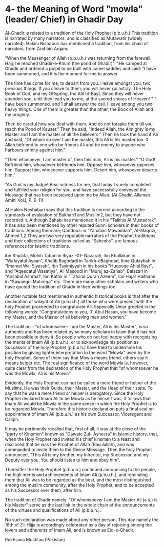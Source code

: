 4- the Meaning of Word "mowla"(leader/ Chief) in Ghadir Day
===========================================================

Al-Ghadir is related to a tradition of the Holy Prophet (p.b.u.h.).This
tradition is narrated by many narrators, and is classified as Mutawatir
(widely narrated). Hakim Nishaburi has mentioned a tradition, from his
chain of narrators, from Zaid bin Arqam.

"When the Messenger of Allah (p.b.u.h.) was returning from the farewell
Hajj, he reached Ghadir-e-Khum (the pond of Ghadir)". "He camped at
Ghadir and ordered a pulpit to be built with camel saddles and said: "I
have been summoned, and it is the moment for me to answer.

The time has come for me, to depart from you. I leave amongst you, two
precious things. If you cleave to them, you will never go astray. The
Holy Book of God, and my Offspring, the Ahl ul-Bayt. Since they will
never abandon you, until they lead you to me, at the sacred shores of
Heaven! " "I have been summoned, and 1 shall answer the call. I leave
among you two heavy things. One of them is greater than the other, the
Book of Allah and my progeny.

Then be careful how you deal with them. And do not forsake them till
you reach the Pond of Kauser." Then he said, "Indeed Allah, the Almighty
is my Master and I am the master of all the believers." Then he took the
hand if Ali and said, "Of whom so ever I am the master, this Ali is his
master too. 0 Allah befriend to one who be friends Ali and be enemy to
anyone who harbours enmity against him."

"Then whosoever, I am master of, then this man, Ali is his master." "O
God! Befriend him, whosoever befriends him. Oppose him, whosoever
opposes him. Support him, whosoever supports him. Desert him, whosoever
deserts him."

"As God is my Judge! Bear witness for me, that today I surely completed
and fulfilled your religion for you, and have successfully conveyed the
Message that has been bestowed upon me by Allah. (AI Ghadir, Allamah
Amini Vol.l, P. 9-11)

Al Hakim Neshaburi says that this tradition is correct according to the
standards of evaluation of Bukhari1 and Muslim2, but they have not
recorded it. Although Zahabi has mentioned it in his "Talkhis Al
Mustadrak", it has also been mentioned by other reputed Sunni scholars
in their books of traditions. Among them are; Qandoozi in "Yanabiul
Mawaddah", AI-Maqrizi, Ahmed 1,2 They are two very reputable narrators
of the Prophet traditrions, and their collections of traditions called
as "Saheehs", are famous references for Islamic traditions.

ibn Khulafa, Mohib Tabari in Riyaz -01- Nazarah, Ibn Khallakan in .
"Wafayatul Ayaan", Khatib Baghdadi in Tarikh-eBaghdad, Ibne Qutaybah in
"Imamat Wal Siyasah", Ibn Tayimiyyah in his books "Huqooqe Ahlal Bayt",
and "Aqeedatul Wasatiya", AI-Masoodi in "Muruj az-Zahab", Balazari in
"Ansabul Ashraaf', Ibn Kathir in "Tafsirul Quran Azeem", Ibn Hajar
Haithami in "Sawaequl Muhreqa" etc. There are many other scholars and
writers who have quoted the tradition of Ghadir in their writings too.

Another notable fact mentioned in authentic historical books is that
after the declaration of wilayat of Ali (p.b.u.h.) all those who were
present with the holy Prophet proceeded to congratulate Ali. Especially
Umar greeted in the following words: "Congratulations to you, 0' Abul
Hasan, you have become my Master, and the Master of all believing men
and women."

The tradition - "of whomsoever I am the Master, Ali is his Master", is
so authentic and has been related by so many scholars in Islam that it
has not been possible to deny it. So people who do not feel happy with
recognizing the merits of Imam Ali (p.b.u.h.), or to acknowledge his
position as Successor of the holy Prophet (p.b.u.h.) have tried to
undermine his position by giving lighter interpretation to the word
"Mowla" used by the holy Prophet. Some of them say that Mowla means
friend, others say it means helper etc. The real significance of the
word Mowla is, however, quite clear from the declaration of the Holy
Prophet that "of whomsoever he was the Mowla, Ali is his Mowla".

Evidently, the Holy Prophet can not be called a mere friend or helper
of the Muslims. He was their Guide, their Master, and the Head of their
state. To say that he was a mere friend or helper is derogatory. Since
the Holy Prophet declared Imam Ali to be Mowla as he himself was, it
follows that Imam Ali would be Mowla in the same sense in which the Holy
Prophet is to be regarded Mowla. Therefore this historic declaration
puts a final seal on appointment of Imam Ali (p.b.u.h.) as his own
Successor, Viceregent and Caliph.

It may be pertinently recalled that, first of all, it was at the close
of the "party of Kinsmen" known as "Dawate Zul- Asheera" in Islamic
history, that, when the Holy Prophet had invited his chief kinsmen to a
feast and disclosed that he was the Prophet of Allah (Rasulullah), and
was commanded to invite them to the Divine Message. Then the holy
Prophet announced, "This Ali is my brother, my Inheritor, my Successor,
and my Deputy over you. You should listen to him and obey him".

Thereafter the Holy Prophet (p.b.u.h.) continued announcing to the
people, the high merits and achievements of Imam Ali (p.b.u.h.), and
reminding them that Ali was to be regarded as the best, and the most
distinguished among the muslim community, after the Holy Prophet, and to
be accepted as his Successor over them, after him.

The tradition of Ghadir namely: "Of whomsoever I am the Master Ali
(a.s.) is his Master" serve as the last link in the whole chain of the
announcements of the virtues and qualifications of Ali (p.b.u.h.).

No such declaration was made about any other person. This day namely
the 18th of Zil-Hijja is accordingly celebrated as a day of rejoicing
among the lovers and adherents of Imam Ali, and is known as
Eid-e-Ghadir.


Rukhsana Mushtaq (Pakistan)


